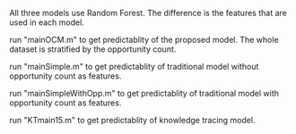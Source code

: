 <p>
All three models use Random Forest. The difference is the features that are used in each model. 
</p>
<p>
run "mainOCM.m" to get predictablity of the proposed model. The whole dataset is stratified by the opportunity count.
</p>
<p>
run "mainSimple.m" to get predictablity of traditional model without opportunity count as features.
</p>
<p>
run "mainSimpleWithOpp.m" to get predictablity of traditional model with opportunity count as features.
</p>
<p>
run "KTmain15.m" to get predictablity of knowledge tracing model.
</p>
